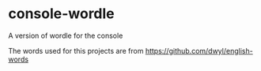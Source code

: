 # console-wordle
A version of wordle for the console

The words used for this projects are from https://github.com/dwyl/english-words
